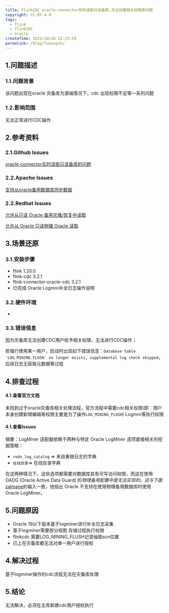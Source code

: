 ```yaml
---
title: FlinkCDC oracle-connector实时读取只读备库,无法创建相关权限表问题
copyright: CC-BY-4.0
tags:
  - flink
  - flinkCDC
  - oracle
createTime: 2025/10/28 22:23:29
permalink: /blog/7ueavpch/
---
```


## 1.问题描述

### 1.1.问题背景

该问题出现在oracle 灾备库为源端情况下，cdc 出现权限不足等一系列问题

### 1.2.影响范围

无法正常进行CDC操作

## 2.参考资料

### 2.1.Github Issues

[oracle-connector实时读取只读备库的问题](https://github.com/apache/flink-cdc/issues/1315)

### 2.2.Apache Issues

[支持从oracle备用数据库同步数据](https://issues.apache.org/jira/browse/FLINK-34774?filter=-4&jql=project%20%3D%20FLINK%20AND%20text%20~%20%22oracle%20standby%22%20order%20by%20created%20DESC)

### 2.2.Redhat Issues

[允许从只读 Oracle 备用灾难/恢复中读取](https://issues.redhat.com/browse/DBZ-3866)

[允许从 Oracle 只读物理 Oracle 读取](https://issues.redhat.com/browse/DBZ-6025)


## 3.场景还原

### 3.1.安装步骤

* flink 1.20.0
* flink-cdc 3.2.1
* flink-connector-oracle-cdc 3.2.1
* 已完成 Oracle Logmnr补全日志操作说明

### 3.2.硬件环境

-

### 3.3.错误信息

因为灾备库无法创建CDC用户给予相关权限，无法进行CDC操作；

若强行使用某一用户，启动时出现如下错误信息：`Database table 'LOG_MINING_FLUSH' no longer exists, supplemental log check skipped`，后续日志无获取元数据等过程

## 4.排查过程

#### 4.1.查看官方文档

未找到过于oracle灾备库相关处理流程，官方流程中需要cdc相关权限(即：用户本身创建新增编辑等权限主要是为了操作`LOG_MINING_FLUSH`) Logmnr等执行权限

#### 4.1.查看Issues

摘要：LogMiner 适配器依赖于两种与特定 Oracle LogMiner 选项直接相关的挖掘策略：

- `redo_log_catalog` => 来自重做日志的字典
- `在线目录`=> 在线目录字典

在这两种情况下，这些选项都需要对数据库具有可写访问权限，而这在使用 OADG (Oracle Active Data Guard) 的*物理备用配置中是无法实现的。这与下面*[zalmane](https://issues.redhat.com/secure/ViewProfile.jspa?name=zalmane)的输入一致，他指出 Oracle 不支持在使用物理备用数据库时使用 Oracle LogMiner。

## 5.问题原因

- Oracle 19以下版本基于logminer进行补全日志采集
- 基于logminer需要部分视图 存储过程执行权限
- flinkcdc 需要LOG_MINING_FLUSH记录抽取scn位置
- 已上在灾备库都无法对单一用户进行授权

## 4.解决过程

基于logminer操作的cdc流程无法在灾备库处理

## 5.结论

无法解决，必须在主库新建cdc用户授权执行

